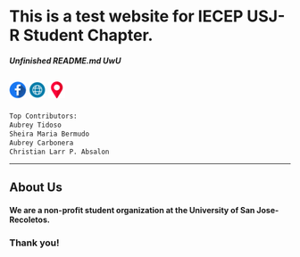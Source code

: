 # **This is a test website for IECEP USJ-R Student Chapter.**
#### _Unfinished README.md UwU_
[<img alt="IECEP - USJ-R STUDENT CHAPTER FB Page" width="30px" src="images/facebook.png" />](https://www.facebook.com/usjr.iecep) [<img alt="IECEP - USJ-R STUDENT CHAPTER Website" width="30px" src="images/browser.png" />](https://iecep-usj-r.github.io/iecep/) [<img alt="IECEP - USJ-R STUDENT CHAPTER Location" width="30px" src="images/placeholder.png" />](https://goo.gl/maps/sr2Yky2tYPuAyQob8)
----
```
Top Contributors:
Aubrey Tidoso
Sheira Maria Bermudo
Aubrey Carbonera
Christian Larr P. Absalon
```
----
## **About Us**
#### We are a non-profit student organization at the University of San Jose-Recoletos.
### Thank you!

